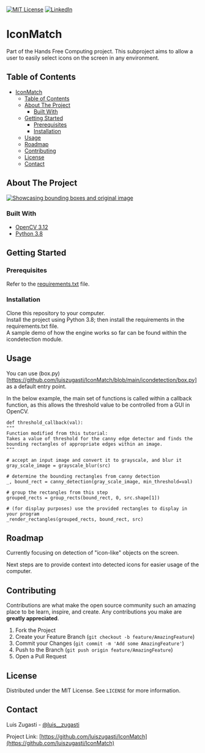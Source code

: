 [![MIT License][license-shield]][license-url]
[![LinkedIn][linkedin-shield]][linkedin-url]

# IconMatch

Part of the Hands Free Computing project. This subproject aims to allow a user to easily select icons on the screen in any environment.

## Table of Contents

- [IconMatch](#iconmatch)
  - [Table of Contents](#table-of-contents)
  - [About The Project](#about-the-project)
    - [Built With](#built-with)
  - [Getting Started](#getting-started)
    - [Prerequisites](#prerequisites)
    - [Installation](#installation)
  - [Usage](#usage)
  - [Roadmap](#roadmap)
  - [Contributing](#contributing)
  - [License](#license)
  - [Contact](#contact)

## About The Project

[![Showcasing bounding boxes and original image][product-screenshot]](https://luiszugasti.me)

### Built With

- [OpenCV 3.12](https://opencv.org)
- [Python 3.8](https://python.org)

## Getting Started 

### Prerequisites

Refer to the [requirements.txt](https://github.com/luiszugasti/IconMatch/blob/main/requirements.txt) file.

### Installation

Clone this repository to your computer.  
Install the project using Python 3.8; then install the requirements in the requirements.txt file.  
A sample demo of how the engine works so far can be found within the icondetection module.

## Usage

You can use (box.py)[https://github.com/luiszugasti/IconMatch/blob/main/icondetection/box.py] as a default entry point.

In the below example, the main set of functions is called within a callback function, as this allows the threshold value
to be controlled from a GUI in OpenCV.

    def threshold_callback(val):
    """
    Function modified from this tutorial:
    Takes a value of threshold for the canny edge detector and finds the
    bounding rectangles of appropriate edges within an image.
    """

    # accept an input image and convert it to grayscale, and blur it
    gray_scale_image = grayscale_blur(src)

    # determine the bounding rectangles from canny detection
    _, bound_rect = canny_detection(gray_scale_image, min_threshold=val)

    # group the rectangles from this step
    grouped_rects = group_rects(bound_rect, 0, src.shape[1])

    # (for display purposes) use the provided rectangles to display in your program
    _render_rectangles(grouped_rects, bound_rect, src)


## Roadmap

Currently focusing on detection of "icon-like" objects on the screen.

Next steps are to provide context into detected icons for easier usage of the computer.

## Contributing

Contributions are what make the open source community such an amazing place to be learn, inspire, and create. Any contributions you make are **greatly appreciated**.

1. Fork the Project
2. Create your Feature Branch (`git checkout -b feature/AmazingFeature`)
3. Commit your Changes (`git commit -m 'Add some AmazingFeature'`)
4. Push to the Branch (`git push origin feature/AmazingFeature`)
5. Open a Pull Request

## License

Distributed under the MIT License. See `LICENSE` for more information.

## Contact

Luis Zugasti - [@luis\_\_zugasti](https://twitter.com/luis__zugasti)

Project Link: [https://github.com/luiszugasti/IconMatch](https://github.com/luiszugasti/IconMatch)

[contributors-shield]: https://img.shields.io/github/contributors/luiszugasti/IconMatch.svg?style=flat-square
[contributors-url]: https://github.com/luiszugasti/IconMatch/graphs/contributors
[forks-shield]: https://img.shields.io/github/forks/luiszugasti/IconMatch.svg?style=flat-square
[forks-url]: https://github.com/luiszugasti/IconMatch/network/members
[stars-shield]: https://img.shields.io/github/stars/luiszugasti/IconMatch.svg?style=flat-square
[stars-url]: https://github.com/luiszugasti/IconMatch/stargazers
[issues-shield]: https://img.shields.io/github/issues/luiszugasti/IconMatch.svg?style=flat-square
[issues-url]: https://github.com/luiszugasti/IconMatch/issues
[license-shield]: https://img.shields.io/github/license/luiszugasti/IconMatch.svg?style=flat-square
[license-url]: https://github.com/luiszugasti/IconMatch/blob/main/LICENSE.txt
[linkedin-shield]: https://img.shields.io/badge/-LinkedIn-black.svg?style=flat-square&logo=linkedin&colorB=555
[linkedin-url]: https://linkedin.com/in/luiszugasti
[product-screenshot]: https://i.imgur.com/Q4Rm7M6.png
